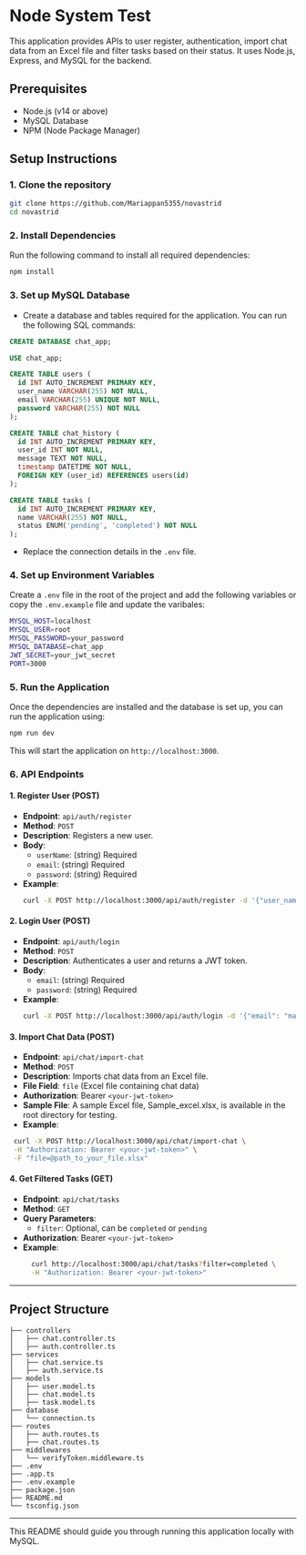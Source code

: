 
# **Node System Test**

This application provides APIs to user register, authentication, import chat data from an Excel file and filter tasks based on their status. It uses Node.js, Express, and MySQL for the backend.

## **Prerequisites**

- Node.js (v14 or above)
- MySQL Database
- NPM (Node Package Manager)

## **Setup Instructions**

### **1. Clone the repository**

```bash
git clone https://github.com/Mariappan5355/novastrid
cd novastrid
```

### **2. Install Dependencies**

Run the following command to install all required dependencies:

```bash
npm install
```

### **3. Set up MySQL Database**


  
- Create a database and tables required for the application. You can run the following SQL commands:

```sql
CREATE DATABASE chat_app;

USE chat_app;

CREATE TABLE users (
  id INT AUTO_INCREMENT PRIMARY KEY,
  user_name VARCHAR(255) NOT NULL,
  email VARCHAR(255) UNIQUE NOT NULL,
  password VARCHAR(255) NOT NULL
);

CREATE TABLE chat_history (
  id INT AUTO_INCREMENT PRIMARY KEY,
  user_id INT NOT NULL,
  message TEXT NOT NULL,
  timestamp DATETIME NOT NULL,
  FOREIGN KEY (user_id) REFERENCES users(id)
);

CREATE TABLE tasks (
  id INT AUTO_INCREMENT PRIMARY KEY,
  name VARCHAR(255) NOT NULL,
  status ENUM('pending', 'completed') NOT NULL
);
```

- Replace the connection details in the `.env` file.

### **4. Set up Environment Variables**

Create a `.env` file in the root of the project and add the following variables or copy the `.env.example` file and update the varibales:

```bash
MYSQL_HOST=localhost
MYSQL_USER=root
MYSQL_PASSWORD=your_password
MYSQL_DATABASE=chat_app
JWT_SECRET=your_jwt_secret
PORT=3000
```

### **5. Run the Application**

Once the dependencies are installed and the database is set up, you can run the application using:

```bash
npm run dev
```

This will start the application on `http://localhost:3000`.

### **6. API Endpoints**

#### **1. Register User (POST)**
- **Endpoint**: `api/auth/register`
- **Method**: `POST`
- **Description**: Registers a new user.
- **Body**:
  - `userName`: (string) Required
  - `email`: (string) Required
  - `password`: (string) Required
- **Example**:
  ```bash
  curl -X POST http://localhost:3000/api/auth/register -d '{"user_name": "maari", "email": "mari@example.com", "password": "password123"}' -H "Content-Type: application/json"
  ```

#### **2. Login User (POST)**
- **Endpoint**: `api/auth/login`
- **Method**: `POST`
- **Description**: Authenticates a user and returns a JWT token.
- **Body**:
  - `email`: (string) Required
  - `password`: (string) Required
- **Example**:
  ```bash
  curl -X POST http://localhost:3000/api/auth/login -d '{"email": "mari@example.com", "password": "password123"}' -H "Content-Type: application/json"
  ```

#### **3. Import Chat Data (POST)**
- **Endpoint**: `api/chat/import-chat`
- **Method**: `POST`
- **Description**: Imports chat data from an Excel file.
- **File Field**: `file` (Excel file containing chat data)
- **Authorization**: Bearer `<your-jwt-token>`
- **Sample File**: A sample Excel file, Sample_excel.xlsx, is available in the root directory for testing.
- **Example**:
 ```bash
  curl -X POST http://localhost:3000/api/chat/import-chat \
  -H "Authorization: Bearer <your-jwt-token>" \
  -F "file=@path_to_your_file.xlsx"
  ```

#### **4. Get Filtered Tasks (GET)**
- **Endpoint**: `api/chat/tasks`
- **Method**: `GET`
- **Query Parameters**:
  - `filter`: Optional, can be `completed` or `pending`
- **Authorization**: Bearer `<your-jwt-token>`
- **Example**:
  ```bash
    curl http://localhost:3000/api/chat/tasks?filter=completed \
    -H "Authorization: Bearer <your-jwt-token>"
  ```


---

## **Project Structure**

```
├── controllers
│   ├── chat.controller.ts
│   ├── auth.controller.ts
├── services
│   ├── chat.service.ts
│   ├── auth.service.ts
├── models
│   ├── user.model.ts
│   ├── chat.model.ts
│   ├── task.model.ts
├── database
│   └── connection.ts
├── routes
│   ├── auth.routes.ts
│   ├── chat.routes.ts
├── middlewares
│   └── verifyToken.middleware.ts
├── .env
├── .app.ts
├── .env.example
├── package.json
├── README.md
└── tsconfig.json
```

----

This README should guide you through running this application locally with MySQL. 
